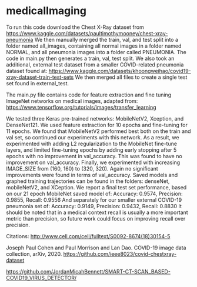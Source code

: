 # medicalImaging

To run this code download the Chest X-Ray dataset from https://www.kaggle.com/datasets/paultimothymooney/chest-xray-pneumonia
We then manually merged the train, val, and test split into a folder named all_images, containing all normal images in a folder named NORMAL,
and all pneumonia images into a folder called PNEUMONIA.
The code in main.py then generates a train, val, test split.
We also took an additional, external test dataset from a smaller COVID-related pneumonia dataset found at:
https://www.kaggle.com/datasets/khoongweihao/covid19-xray-dataset-train-test-sets
We then merged all files to create a single test set found in external_test.

The main.py file contains code for feature extraction and fine tuning ImageNet networks on medical images, adapted from:
https://www.tensorflow.org/tutorials/images/transfer_learning

We tested three Keras pre-trained networks: MobileNetV2, Xception, and DenseNet121.
We used feature extraction for 10 epochs and fine-tuning for 11 epochs.
We found that MobileNetV2 performed best both on the train and val set, so continued our experiments with this network.
As a result, we experimented with adding L2 regularization to the MobileNet fine-tune layers, and limited fine-tuning
epochs by adding early stopping after 5 epochs with no improvement in val_accuracy. 
This was found to have no improvement on val_accuracy.
Finally, we experimented with increasing IMAGE_SIZE from (160, 160) to (320, 320).
Again no significant improvements were found in terms of val_accuracy.
Saved models and graphed training trajectories can be found in the folders: denseNet, mobileNetV2, and XCeption.
We report a final test set performance, based on our 21 epoch MobileNet saved model of:
Accuracy: 0.9574, Precision: 0.9855, Recall: 0.9556
And separately for our smaller external COVID-19 pneumonia set of:
Accuracy: 0.9149, Precision: 0.9432, Recall: 0.8830
It should be noted that in a medical context recall is usually a more important metric than precision, so future work
could focus on improving recall over precision.

Citations:
http://www.cell.com/cell/fulltext/S0092-8674(18)30154-5

Joseph Paul Cohen and Paul Morrison and Lan Dao. COVID-19 image data collection, arXiv, 2020. https://github.com/ieee8023/covid-chestxray-dataset

https://github.com/JordanMicahBennett/SMART-CT-SCAN_BASED-COVID19_VIRUS_DETECTOR/